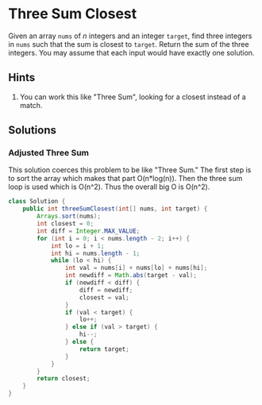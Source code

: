 # Three Sum Closest

Given an array `nums` of *n* integers and an integer `target`, find three
integers in `nums` such that the sum is closest to `target`. Return the sum of
the three integers. You may assume that each input would have exactly one
solution.

## Hints

1. You can work this like "Three Sum", looking for a closest instead of a
   match.

## Solutions

### Adjusted Three Sum

This solution coerces this problem to be like "Three Sum." The first step is
to sort the array which makes that part O(n*log(n)). Then the three sum loop
is used which is O(n^2). Thus the overall big O is O(n^2).

```java
class Solution {
    public int threeSumClosest(int[] nums, int target) {
        Arrays.sort(nums);
        int closest = 0;
        int diff = Integer.MAX_VALUE;
        for (int i = 0; i < nums.length - 2; i++) {
            int lo = i + 1;
            int hi = nums.length - 1;
            while (lo < hi) {
                int val = nums[i] + nums[lo] + nums[hi];
                int newdiff = Math.abs(target - val);
                if (newdiff < diff) {
                    diff = newdiff;
                    closest = val;
                }
                if (val < target) {
                    lo++;
                } else if (val > target) {
                    hi--;
                } else {
                    return target;
                }
            }
        }
        return closest;
    }
}
```
